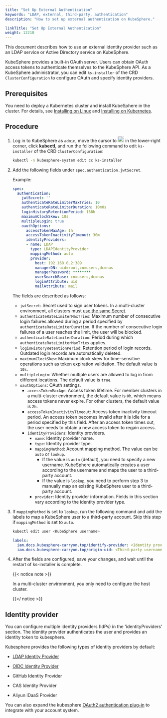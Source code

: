 ```yaml
---
title: "Set Up External Authentication"
keywords: "LDAP, external, third-party, authentication"
description: "How to set up external authentication on KubeSphere."

linkTitle: "Set Up External Authentication"
weight: 12210
---
```


This document describes how to use an external identity provider such as an LDAP service or Active Directory service on KubeSphere.

KubeSphere provides a built-in OAuth server. Users can obtain OAuth access tokens to authenticate themselves to the KubeSphere API. As a KubeSphere administrator, you can edit  `ks-installer` of the CRD `ClusterConfiguration` to configure OAuth and specify identity providers.

## Prerequisites

You need to deploy a Kubernetes cluster and install KubeSphere in the cluster. For details, see [Installing on Linux](/docs/v3.4/installing-on-linux/) and [Installing on Kubernetes](/docs/v3.4/installing-on-kubernetes/).


## Procedure

1. Log in to KubeSphere as `admin`, move the cursor to <img src="/images/docs/v3.x/access-control-and-account-management/external-authentication/set-up-external-authentication/toolbox.png" width="20px" height="20px" alt="icon"> in the lower-right corner, click **kubectl**, and run the following command to edit `ks-installer` of the CRD `ClusterConfiguration`:

   ```bash
   kubectl -n kubesphere-system edit cc ks-installer
   ```

2. Add the following fields under `spec.authentication.jwtSecret`. 

   Example:

   ```yaml
   spec:
     authentication:
       jwtSecret: ''
       authenticateRateLimiterMaxTries: 10
       authenticateRateLimiterDuration: 10m0s
       loginHistoryRetentionPeriod: 168h
       maximumClockSkew: 10s
       multipleLogin: true
       oauthOptions:
         accessTokenMaxAge: 1h
         accessTokenInactivityTimeout: 30m
         identityProviders:
         - name: LDAP
           type: LDAPIdentityProvider
           mappingMethod: auto
           provider:
             host: 192.168.0.2:389
             managerDN: uid=root,cn=users,dc=nas
             managerPassword: ********
             userSearchBase: cn=users,dc=nas
             loginAttribute: uid
             mailAttribute: mail
   ```
   
   The fields are described as follows:

   * `jwtSecret`: Secret used to sign user tokens. In a multi-cluster environment, all clusters must [use the same Secret](../../../multicluster-management/enable-multicluster/direct-connection/#prepare-a-member-cluster). 
   * `authenticateRateLimiterMaxTries`: Maximum number of consecutive login failures allowed during a period specified by `authenticateRateLimiterDuration`. If the number of consecutive login failures of a user reaches the limit, the user will be blocked.
   * `authenticateRateLimiterDuration`: Period during which `authenticateRateLimiterMaxTries` applies.
   * `loginHistoryRetentionPeriod`: Retention period of login records. Outdated login records are automatically deleted.
   * `maximumClockSkew`: Maximum clock skew for time-sensitive operations such as token expiration validation. The default value is `10s`.
   * `multipleLogin`: Whether multiple users are allowed to log in from different locations. The default value is `true`.
   * `oauthOptions`: OAuth settings.
     * `accessTokenMaxAge`: Access token lifetime. For member clusters in a multi-cluster environment, the default value is `0h`, which means access tokens never expire. For other clusters, the default value is `2h`.
     * `accessTokenInactivityTimeout`: Access token inactivity timeout period. An access token becomes invalid after it is idle for a period specified by this field. After an access token times out, the user needs to obtain a new access token to regain access.
     * `identityProviders`: Identity providers.
       * `name`: Identity provider name.
       * `type`: Identity provider type.
       * `mappingMethod`: Account mapping method. The value can be `auto` or `lookup`.
         * If the value is `auto` (default), you need to specify a new username. KubeSphere automatically creates a user according to the username and maps the user to a third-party account.
         * If the value is `lookup`, you need to perform step 3 to manually map an existing KubeSphere user to a third-party account.
       * `provider`: Identity provider information. Fields in this section vary according to the identity provider type.
   
3. If `mappingMethod` is set to `lookup`, run the following command and add the labels to map a KubeSphere user to a third-party account. Skip this step if `mappingMethod` is set to `auto`.

   ```bash
   kubectl edit user <KubeSphere username>
   ```
   
   ```yaml
   labels:
     iam.docs.kubesphere-carryon.top/identify-provider: <Identity provider name>
     iam.docs.kubesphere-carryon.top/origin-uid: <Third-party username>
   ```
   
4. After the fields are configured, save your changes, and wait until the restart of ks-installer is complete.

   {{< notice note >}}
   
   In a multi-cluster environment, you only need to configure the host cluster.
   
   {{</ notice >}} 


## Identity provider

You can configure multiple identity providers (IdPs) in the 'identityProviders' section. The identity provider authenticates the user and provides an identity token to kubesphere.

Kubesphere provides the following types of identity providers by default:

* [LDAP Identity Provider](../use-an-ldap-service)

* [OIDC Identity Provider](../oidc-identity-provider)

* GitHub Identity Provider

* CAS Identity Provider

* Aliyun IDaaS Provider

You can also expand the kubesphere [OAuth2 authentication plug-in](../use-an-oauth2-identity-provider) to integrate with your account system.
